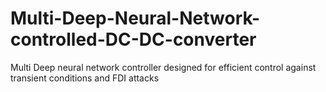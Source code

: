 # Multi-Deep-Neural-Network-controlled-DC-DC-converter
Multi Deep neural network controller designed for efficient control against transient conditions and FDI attacks  
